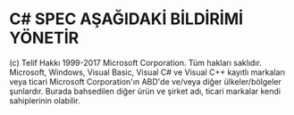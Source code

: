 <a name="the-following-notice-governs-the-c-spec"></a>C# SPEC AŞAĞIDAKİ BİLDİRİMİ YÖNETİR
=====

(c) Telif Hakkı 1999-2017 Microsoft Corporation. Tüm hakları saklıdır.
Microsoft, Windows, Visual Basic, Visual C# ve Visual C++ kayıtlı markaları veya ticari Microsoft Corporation'ın ABD'de ve/veya diğer ülkeler/bölgeler şunlardır.
Burada bahsedilen diğer ürün ve şirket adı, ticari markalar kendi sahiplerinin olabilir.
